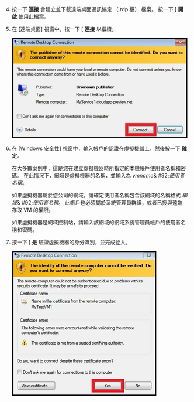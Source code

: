 <properties services="virtual-machines" title="How to Log on to a Virtual Machine Running Windows Server" authors="cynthn" solutions="" manager="timlt" editor="tysonn" />

4. 按一下 **連接** 會建立並下載遠端桌面通訊協定 （.rdp 檔） 檔案。 按一下 [ **開啟** 使用此檔案。

5. 在 [遠端桌面] 視窗中，按一下 [ **連接** 以繼續。

    ![繼續連接](./media/virtual-machines-log-on-win-server/connectpublisher.png)

6. 在 [Windows 安全性] 視窗中，輸入帳戶的認證在虛擬機器上，然後按一下 **確定**。

    在大多數案例中，這是您在建立虛擬機器時所指定的本機帳戶使用者名稱和密碼。 在此情況下，網域是虛擬機器的名稱，並輸入為 *vmname*& #92;*使用者名稱*。  
    
    如果虛擬機器屬於您公司的網域，請確定使用者名稱包含該網域的名稱格式 *網域*& #92;*使用者名稱*。 此帳戶也必須屬於系統管理員群組，或者已授與遠端存取 VM 的權限。
    
    如果虛擬機器是網域控制站，請輸入該網域的網域系統管理員帳戶的使用者名稱和密碼。

7.  按一下 [ **是** 驗證虛擬機器的身分識別，並完成登入。

    ![驗證機器的身分識別](./media/virtual-machines-log-on-win-server/connectverify.png)


